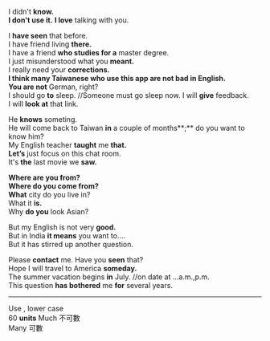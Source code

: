 I didn't **know.**   
**I don't use it.** 
**I love** talking with you.  

I **have seen** that before.  
I have friend living **there.**  
I have a friend **who studies for a** master degree.  
I just misunderstood what you **meant.**  
I really need your **corrections.**  
**I think many Taiwanese who use this app are not bad in English.**  
**You are not** German, right?   
I should go **to** sleep.  //Someone must go sleep now. 
I will **give** feedback.  
I will **look at** that link.   

He **knows** someting.  
He will come back to Taiwan **in** a couple of months**;** do you want to know him?  
My English teacher **taught** me **that.**   
**Let’s** just focus on this chat room.  
It's **the** last movie we **saw.**  

**Where are you from?**   
**Where do you come from?**  
**What** city do you live in?  
What it **is.**  
Why **do you** look Asian? 

But my English is not very **good.**  
But in India **it means** you want to....  
But it has stirred up another question.  

Please **contact** me.
Have you **seen** that?  
Hope I will travel to America **someday.**  
The summer vacation begins **in** July. //on date at ...a.m.,p.m.  
This question **has bothered** me **for** several years.  


-----------------------------------------------------
Use ,  lower case  
60 **units**
Much 不可數  
Many 可數  
